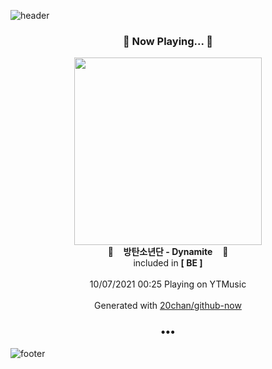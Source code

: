 ![header](https://capsule-render.vercel.app/api?type=wave&height=170&section=header&text=Hi.%20I'm%20SHIFT&fontColor=090707&fontAlignX=45&fontAlignY=65&fontSize=100)

<h3 align="center">🎵 Now Playing... 🎵</h3>
<p align="center">
  <a href="https://music.youtube.com/watch?v=HaEYUJ2aRHs">
    <img width="300" src="https://lh3.googleusercontent.com/n1-pqG9jYCHqxiSSq7DORgk10PCS7vyMX5VX0o0HoPwEEIZM5pamJAFIDOHqo7Hl27hJ9YvqTahya3Fg">
  </a>
  <br>
  🎵&nbsp&nbsp&nbsp <b>방탄소년단 - Dynamite</b> &nbsp&nbsp&nbsp🎵
  <br>
  included in <b>[ BE ]</b>
  
  <br />
  <br />
  10/07/2021 00:25 Playing on YTMusic
  <br />
  <br />
  Generated with <a href="https://github.com/20chan/github-now">20chan/github-now</a>
</p>

<h3 align="center">•••</h3>

![footer](https://capsule-render.vercel.app/api?type=wave&height=150&section=footer)
